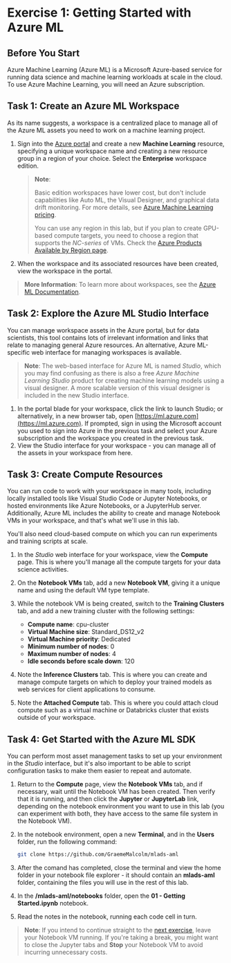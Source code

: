# Exercise 1: Getting Started with Azure ML

## Before You Start

Azure Machine Learning (Azure ML) is a Microsoft Azure-based service for running data science and machine learning workloads at scale in the cloud. To use Azure Machine Learning, you will need an Azure subscription.

## Task 1: Create an Azure ML Workspace

As its name suggests, a workspace is a centralized place to manage all of the Azure ML assets you need to work on a machine learning project.

1. Sign into the [Azure portal](https://portal.azure.com) and create a new **Machine Learning** resource, specifying a unique workspace name and creating a new resource group in a region of your choice. Select the **Enterprise** workspace edition.

   > **Note**:
   >
   >Basic edition workspaces have lower cost, but don't include capabilities like Auto ML, the Visual Designer, and graphical data drift monitoring. For more details, see [Azure Machine Learning pricing](https://azure.microsoft.com/en-us/pricing/details/machine-learning/).
   >
   > You can use any region in this lab, but if you plan to create GPU-based compute targets, you need to choose a region that supports the *NC-series* of VMs. Check the [Azure Products Available by Region page](https://azure.microsoft.com/en-us/global-infrastructure/services/?products=virtual-machines).

2. When the workspace and its associated resources have been created, view the workspace in the portal.

> **More Information**: To learn more about workspaces, see the [Azure ML Documentation](https://docs.microsoft.com/en-us/azure/machine-learning/service/concept-workspace).

## Task 2: Explore the Azure ML Studio Interface

You can manage workspace assets in the Azure portal, but for data scientists, this tool contains lots of irrelevant information and links that relate to managing general Azure resources. An alternative, Azure ML-specific web interface for managing workspaces is available.

> **Note**: The web-based interface for Azure ML is named *Studio*, which you may find confusing as there is also a free *Azure Machine Learning Studio* product for creating machine learning models using a visual designer. A more scalable version of this visual designer is included in the new Studio interface.

1. In the portal blade for your workspace, click the link to launch Studio; or alternatively, in a new browser tab, open [https://ml.azure.com](https://ml.azure.com). If prompted, sign in using the Microsoft account you used to sign into Azure in the previous task and select your Azure subscription and the workspace you created in the previous task.
2. View the Studio interface for your workspace - you can manage all of the assets in your workspace from here.

## Task 3: Create Compute Resources

You can run code to work with your workspace in many tools, including locally installed tools like Visual Studio Code or Jupyter Notebooks, or hosted environments like Azure Notebooks, or a JupyterHub server. Additionally, Azure ML includes the ability to create and manage Notebook VMs in your workspace, and that's what we'll use in this lab.

You'll also need cloud-based compute on which you can run experiments and training scripts at scale.

1. In the *Studio* web interface for your workspace, view the **Compute** page. This is where you'll manage all the compute targets for your data science activities.
2. On the **Notebook VMs** tab, add a new **Notebook VM**, giving it a unique name and using the default VM type template.
3. While the notebook VM is being created, switch to the **Training Clusters** tab, and add a new training cluster with the following settings:
    * **Compute name**: cpu-cluster
    * **Virtual Machine size**: Standard_DS12_v2
    * **Virtual Machine priority**: Dedicated
    * **Minimum number of nodes**: 0
    * **Maximum number of nodes**: 4
    * **Idle seconds before scale down**: 120

4. Note the **Inference Clusters** tab. This is where you can create and manage compute targets on which to deploy your trained models as web services for client applications to consume.

5. Note the **Attached Compute** tab. This is where you could attach cloud compute such as a virtual machine or Databricks cluster that exists outside of your workspace.

## Task 4: Get Started with the Azure ML SDK

You can perform most asset management tasks to set up your environment in the *Studio* interface, but it's also important to be able to script configuration tasks to make them easier to repeat and automate.

1. Return to the **Compute** page, view the **Notebook VMs** tab, and if necessary, wait until the Notebook VM has been created. Then verify that it is running, and then click the **Jupyter** or **JupyterLab** link, depending on the notebook environment you want to use in this lab (you can experiment with both, they have access to the same file system in the Notebook VM).
2. In the notebook environment, open a new **Terminal**, and in the **Users** folder, run the following command:

    ```bash
    git clone https://github.com/GraemeMalcolm/mlads-aml
    ```

3. After the comand has completed, close the terminal and view the home folder in your notebook file explorer - it should contain an **mlads-aml** folder, containing the files you will use in the rest of this lab.
4. In the **/mlads-aml/notebooks** folder, open the **01 - Getting Started.ipynb** notebook.
5. Read the notes in the notebook, running each code cell in turn.

> **Note**: If you intend to continue straight to the [next exercise](ex2.md), leave your Notebook VM running. If you're taking a break, you might want to close the Jupyter tabs and **Stop** your Notebook VM to avoid incurring unnecessary costs.
